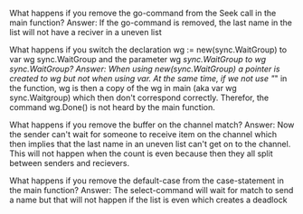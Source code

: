 What happens if you remove the go-command from the Seek call in the main function?
Answer: If the go-command is removed, the last name in the list will not have a reciver in a uneven list

What happens if you switch the declaration wg := new(sync.WaitGroup) to var wg sync.WaitGroup and the parameter wg *sync.WaitGroup to wg sync.WaitGroup?
Answer: When using new(sync.WaitGroup) a pointer is created to wg but not when using var. At the same time, if we not use "*" in 
        the function, wg is then a copy of the wg in main (aka var wg sync.Waitgroup) which then don't correspond correctly. Therefor, the command wg.Done() is not heard by the main function. 

What happens if you remove the buffer on the channel match? 
Answer: Now the sender can't wait for someone to receive item on the channel which then implies that the last name in an uneven list can't get on to the channel. This will not happen when the count is even because then they all split between senders and recievers.

What happens if you remove the default-case from the case-statement in the main function?
Answer: The select-command will wait for match to send a name but that will not happen if the list is even which creates a deadlock

